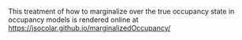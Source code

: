 This treatment of how to marginalize over the true occupancy state in occupancy models is rendered online at https://jsocolar.github.io/marginalizedOccupancy/
